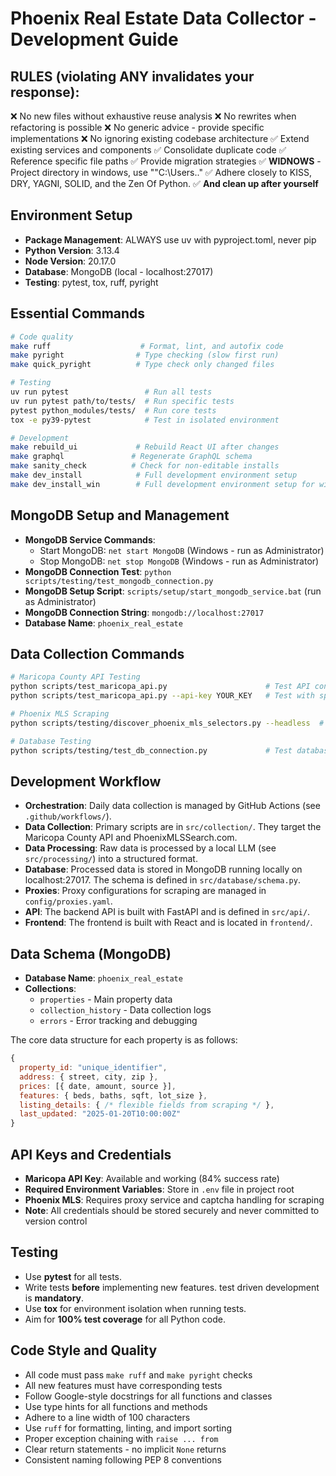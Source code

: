 # Phoenix Real Estate Data Collector - Development Guide

## RULES (violating ANY invalidates your response):
❌ No new files without exhaustive reuse analysis
❌ No rewrites when refactoring is possible
❌ No generic advice - provide specific implementations
❌ No ignoring existing codebase architecture
✅ Extend existing services and components
✅ Consolidate duplicate code
✅ Reference specific file paths
✅ Provide migration strategies
✅ **WIDNOWS** - Project directory in windows, use ""C:\Users\.."
✅ Adhere closely to KISS, DRY, YAGNI, SOLID, and the Zen Of Python. 
✅ **And clean up after yourself**

## Environment Setup
- **Package Management**: ALWAYS use uv with pyproject.toml, never pip
- **Python Version**: 3.13.4
- **Node Version**: 20.17.0
- **Database**: MongoDB (local - localhost:27017)
- **Testing**: pytest, tox, ruff, pyright

## Essential Commands

```bash
# Code quality
make ruff                    # Format, lint, and autofix code
make pyright                # Type checking (slow first run)
make quick_pyright          # Type check only changed files

# Testing
uv run pytest                 # Run all tests
uv run pytest path/to/tests/  # Run specific tests
pytest python_modules/tests/  # Run core tests
tox -e py39-pytest            # Test in isolated environment

# Development
make rebuild_ui             # Rebuild React UI after changes
make graphql               # Regenerate GraphQL schema
make sanity_check          # Check for non-editable installs
make dev_install            # Full development environment setup
make dev_install_win        # Full development environment setup for windows
```

## MongoDB Setup and Management

- **MongoDB Service Commands**:
  - Start MongoDB: `net start MongoDB` (Windows - run as Administrator)
  - Stop MongoDB: `net stop MongoDB` (Windows - run as Administrator)
- **MongoDB Connection Test**: `python scripts/testing/test_mongodb_connection.py`
- **MongoDB Setup Script**: `scripts/setup/start_mongodb_service.bat` (run as Administrator)
- **MongoDB Connection String**: `mongodb://localhost:27017`
- **Database Name**: `phoenix_real_estate`

## Data Collection Commands

```bash
# Maricopa County API Testing
python scripts/test_maricopa_api.py                      # Test API connection
python scripts/test_maricopa_api.py --api-key YOUR_KEY   # Test with specific API key

# Phoenix MLS Scraping
python scripts/testing/discover_phoenix_mls_selectors.py --headless  # Selector discovery

# Database Testing
python scripts/testing/test_db_connection.py             # Test database connection
```

## Development Workflow

-   **Orchestration**: Daily data collection is managed by GitHub Actions (see `.github/workflows/`).
-   **Data Collection**: Primary scripts are in `src/collection/`. They target the Maricopa County API and PhoenixMLSSearch.com.
-   **Data Processing**: Raw data is processed by a local LLM (see `src/processing/`) into a structured format.
-   **Database**: Processed data is stored in MongoDB running locally on localhost:27017. The schema is defined in `src/database/schema.py`.
-   **Proxies**: Proxy configurations for scraping are managed in `config/proxies.yaml`.
-   **API**: The backend API is built with FastAPI and is defined in `src/api/`.
-   **Frontend**: The frontend is built with React and is located in `frontend/`.


## Data Schema (MongoDB)

- **Database Name**: `phoenix_real_estate`
- **Collections**: 
  - `properties` - Main property data
  - `collection_history` - Data collection logs
  - `errors` - Error tracking and debugging

The core data structure for each property is as follows:

```javascript
{
  property_id: "unique_identifier",
  address: { street, city, zip },
  prices: [{ date, amount, source }],
  features: { beds, baths, sqft, lot_size },
  listing_details: { /* flexible fields from scraping */ },
  last_updated: "2025-01-20T10:00:00Z"
}
```

## API Keys and Credentials

- **Maricopa API Key**: Available and working (84% success rate)
- **Required Environment Variables**: Store in `.env` file in project root
- **Phoenix MLS**: Requires proxy service and captcha handling for scraping
- **Note**: All credentials should be stored securely and never committed to version control

## Testing 

-   Use **pytest** for all tests.
-   Write tests **before** implementing new features. test driven development is **mandatory**.
-   Use **tox** for environment isolation when running tests.
-   Aim for **100% test coverage** for all Python code.

## Code Style and Quality

* All code must pass `make ruff` and `make pyright` checks
* All new features must have corresponding tests
* Follow Google-style docstrings for all functions and classes
* Use type hints for all functions and methods
* Adhere to a line width of 100 characters
* Use `ruff` for formatting, linting, and import sorting
* Proper exception chaining with `raise ... from`
* Clear return statements - no implicit `None` returns
* Consistent naming following PEP 8 conventions